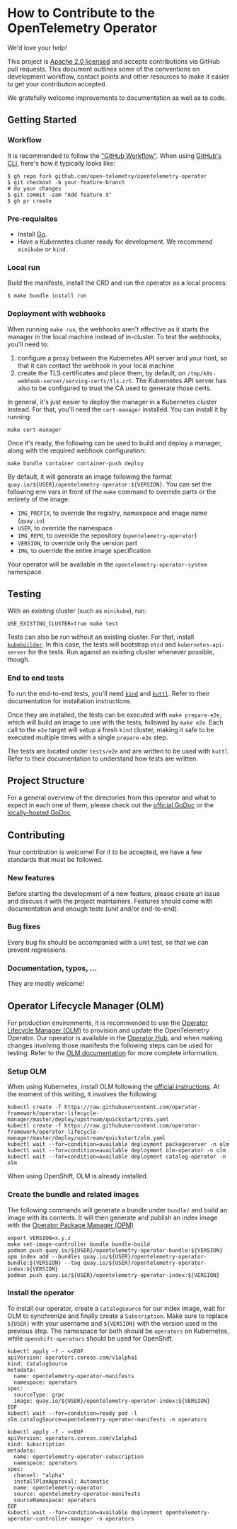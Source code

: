 # How to Contribute to the OpenTelemetry Operator

We'd love your help!

This project is [Apache 2.0 licensed](LICENSE) and accepts contributions via GitHub pull requests. This document outlines some of the conventions on development workflow, contact points and other resources to make it easier to get your contribution accepted.

We gratefully welcome improvements to documentation as well as to code.

## Getting Started

### Workflow

It is recommended to follow the ["GitHub Workflow"](https://guides.github.com/introduction/flow/). When using [GitHub's CLI](https://github.com/cli/cli), here's how it typically looks like:

```
$ gh repo fork github.com/open-telemetry/opentelemetry-operator
$ git checkout -b your-feature-branch
# do your changes
$ git commit -sam "Add feature X"
$ gh pr create
```

### Pre-requisites
* Install [Go](https://golang.org/doc/install).
* Have a Kubernetes cluster ready for development. We recommend `minikube` or `kind`.

### Local run

Build the manifests, install the CRD and run the operator as a local process:
```
$ make bundle install run
```

### Deployment with webhooks

When running `make run`, the webhooks aren't effective as it starts the manager in the local machine instead of in-cluster. To test the webhooks, you'll need to:

1. configure a proxy between the Kubernetes API server and your host, so that it can contact the webhook in your local machine
1. create the TLS certificates and place them, by default, on `/tmp/k8s-webhook-server/serving-certs/tls.crt`. The Kubernetes API server has also to be configured to trust the CA used to generate those certs.

In general, it's just easier to deploy the manager in a Kubernetes cluster instead. For that, you'll need the `cert-manager` installed. You can install it by running:

```console
make cert-manager
```

Once it's ready, the following can be used to build and deploy a manager, along with the required webhook configuration:

```
make bundle container container-push deploy
```

By default, it will generate an image following the format `quay.io/${USER}/opentelemetry-operator:${VERSION}`. You can set the following env vars in front of the `make` command to override parts or the entirety of the image:

* `IMG_PREFIX`, to override the registry, namespace and image name (`quay.io`)
* `USER`, to override the namespace
* `IMG_REPO`, to override the repository (`opentelemetry-operator`)
* `VERSION`, to override only the version part
* `IMG`, to override the entire image specification

Your operator will be available in the `opentelemetry-operator-system` namespace.

## Testing

With an existing cluster (such as `minikube`), run:
```
USE_EXISTING_CLUSTER=true make test
```

Tests can also be run without an existing cluster. For that, install [`kubebuilder`](https://book.kubebuilder.io/quick-start.html#installation). In this case, the tests will bootstrap `etcd` and `kubernetes-api-server` for the tests. Run against an existing cluster whenever possible, though.

### End to end tests

To run the end-to-end tests, you'll need [`kind`](https://kind.sigs.k8s.io) and [`kuttl`](https://kuttl.dev). Refer to their documentation for installation instructions.

Once they are installed, the tests can be executed with `make prepare-e2e`, which will build an image to use with the tests, followed by `make e2e`. Each call to the `e2e` target will setup a fresh `kind` cluster, making it safe to be executed multiple times with a single `prepare-e2e` step.

The tests are located under `tests/e2e` and are written to be used with `kuttl`. Refer to their documentation to understand how tests are written.

## Project Structure

For a general overview of the directories from this operator and what to expect in each one of them, please check out the [official GoDoc](https://godoc.org/github.com/open-telemetry/opentelemetry-operator) or the [locally-hosted GoDoc](http://localhost:6060/pkg/github.com/open-telemetry/opentelemetry-operator/)

## Contributing

Your contribution is welcome! For it to be accepted, we have a few standards that must be followed.

### New features

Before starting the development of a new feature, please create an issue and discuss it with the project maintainers. Features should come with documentation and enough tests (unit and/or end-to-end).

### Bug fixes

Every bug fix should be accompanied with a unit test, so that we can prevent regressions.

### Documentation, typos, ...

They are mostly welcome!

## Operator Lifecycle Manager (OLM)

For production environments, it is recommended to use the [Operator Lifecycle Manager (OLM)](https://github.com/operator-framework/operator-lifecycle-manager) to provision and update the OpenTelemetry Operator. Our operator is available in the [Operator Hub](https://operatorhub.io/operator/opentelemetry-operator), and when making changes involving those manifests the following steps can be used for testing. Refer to the [OLM documentation](https://sdk.operatorframework.io/docs/olm-integration/quickstart-bundle/) for more complete information.

### Setup OLM

When using Kubernetes, install OLM following the [official instructions](https://github.com/operator-framework/operator-lifecycle-manager/blob/master/doc/install/install.md). At the moment of this writing, it involves the following:

```
kubectl create -f https://raw.githubusercontent.com/operator-framework/operator-lifecycle-manager/master/deploy/upstream/quickstart/crds.yaml
kubectl create -f https://raw.githubusercontent.com/operator-framework/operator-lifecycle-manager/master/deploy/upstream/quickstart/olm.yaml
kubectl wait --for=condition=available deployment packageserver -n olm
kubectl wait --for=condition=available deployment olm-operator -n olm
kubectl wait --for=condition=available deployment catalog-operator -n olm
```

When using OpenShift, OLM is already installed.

### Create the bundle and related images

The following commands will generate a bundle under `bundle/` and build an image with its contents. It will then generate and publish an index image with the [Operator Package Manager (OPM)](https://github.com/operator-framework/operator-registry/blob/master/docs/design/opm-tooling.md#opm)

```
export VERSION=x.y.z
make set-image-controller bundle bundle-build
podman push quay.io/${USER}/opentelemetry-operator-bundle:${VERSION}
opm index add --bundles quay.io/${USER}/opentelemetry-operator-bundle:${VERSION} --tag quay.io/${USER}/opentelemetry-operator-index:${VERSION}
podman push quay.io/${USER}/opentelemetry-operator-index:${VERSION}
```

### Install the operator

To install our operator, create a `CatalogSource` for our index image, wait for OLM to synchronize and finally create a `Subscription`. Make sure to replace `${USER}` with your username and `${VERSION}` with the version used in the previous step. The namespace for both should be `operators` on Kubernetes, while `openshift-operators` should be used for OpenShift.

```
kubectl apply -f - <<EOF
apiVersion: operators.coreos.com/v1alpha1
kind: CatalogSource
metadata:
  name: opentelemetry-operator-manifests
  namespace: operators
spec:
  sourceType: grpc
  image: quay.io/${USER}/opentelemetry-operator-index:${VERSION}
EOF
kubectl wait --for=condition=ready pod -l olm.catalogSource=opentelemetry-operator-manifests -n operators

kubectl apply -f - <<EOF
apiVersion: operators.coreos.com/v1alpha1
kind: Subscription
metadata:
  name: opentelemetry-operator-subscription
  namespace: operators
spec:
  channel: "alpha"
  installPlanApproval: Automatic
  name: opentelemetry-operator
  source: opentelemetry-operator-manifests
  sourceNamespace: operators
EOF
kubectl wait --for=condition=available deployment opentelemetry-operator-controller-manager -n operators
```